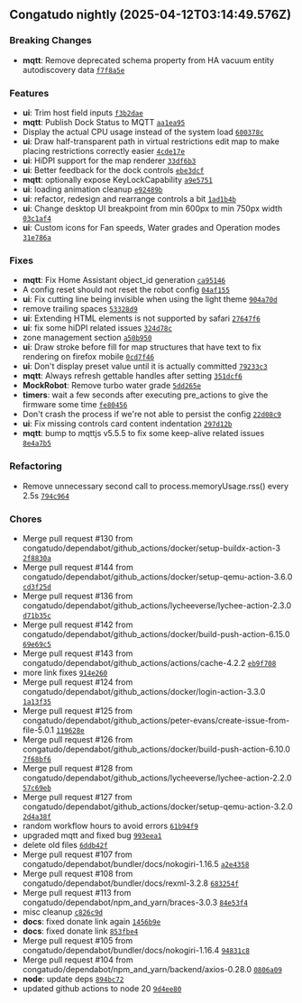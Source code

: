 ## Congatudo nightly (2025-04-12T03:14:49.576Z)
### Breaking Changes

- **mqtt**: Remove deprecated schema property from HA vacuum entity autodiscovery data [`f7f8a5e`](https://github.com/congatudo/Congatudo/commit/f7f8a5e8f28a8f2b7cf8842a07ddc9eac5305136)

### Features

- **ui**: Trim host field inputs [`f3b2dae`](https://github.com/congatudo/Congatudo/commit/f3b2daee0d85c0643463a052208bccc28b732d12)
- **mqtt**: Publish Dock Status to MQTT [`aa1ea95`](https://github.com/congatudo/Congatudo/commit/aa1ea95fa1d375652ef98a9dd572c3a3f41f67be)
- Display the actual CPU usage instead of the system load [`600378c`](https://github.com/congatudo/Congatudo/commit/600378c23f39eb2ba0b041c7a23cd1cbe7968f1d)
- **ui**: Draw half-transparent path in virtual restrictions edit map to make placing restrictions correctly easier [`4cde17e`](https://github.com/congatudo/Congatudo/commit/4cde17e36f7b4f273b10493fe997774319baa881)
- **ui**: HiDPI support for the map renderer [`33df6b3`](https://github.com/congatudo/Congatudo/commit/33df6b30ea385db03d81244c83744260eee5caf2)
- **ui**: Better feedback for the dock controls [`ebe3dcf`](https://github.com/congatudo/Congatudo/commit/ebe3dcfc897c06f556fc445a14d2743a4a1199ff)
- **mqtt**: optionally expose KeyLockCapability [`a9e5751`](https://github.com/congatudo/Congatudo/commit/a9e5751fb85df6e9d688e49575e2f3426b969d9c)
- **ui**: loading animation cleanup [`e92489b`](https://github.com/congatudo/Congatudo/commit/e92489b4fada31c23df90d4c1cdebc1b21fdc876)
- **ui**: refactor, redesign and rearrange controls a bit [`1ad1b4b`](https://github.com/congatudo/Congatudo/commit/1ad1b4b95f0d39e4526f053d578c63bf5724d9e8)
- **ui**: Change desktop UI breakpoint from min 600px to min 750px width [`03c1af4`](https://github.com/congatudo/Congatudo/commit/03c1af40a040c7e151092f0c503bd33d0d82a01a)
- **ui**: Custom icons for Fan speeds, Water grades and Operation modes [`31e786a`](https://github.com/congatudo/Congatudo/commit/31e786a71e7db9bb8d4d3bf18e2f0d8d5b21cd73)

### Fixes

- **mqtt**: Fix Home Assistant object_id generation [`ca95146`](https://github.com/congatudo/Congatudo/commit/ca95146ca51e7912f3d1f898a5a7b8210e51b1ad)
- A config reset should not reset the robot config [`04af155`](https://github.com/congatudo/Congatudo/commit/04af155b2f6f0cec832f49cd2b461f204dca2ff0)
- **ui**: Fix cutting line being invisible when using the light theme [`904a70d`](https://github.com/congatudo/Congatudo/commit/904a70d108f27ecfb99f8571d0ec3ca63baaf6c4)
- remove trailing spaces [`53328d9`](https://github.com/congatudo/Congatudo/commit/53328d93cf7074bfe426246a0fc33d065005b426)
- **ui**: Extending HTML elements is not supported by safari [`27647f6`](https://github.com/congatudo/Congatudo/commit/27647f6fbd63fe77b30450a6c2851af1a1f8b24a)
- **ui**: fix some hiDPI related issues [`324d78c`](https://github.com/congatudo/Congatudo/commit/324d78c0f96517369780219026eb1772ad2febbf)
- zone management section [`a50b950`](https://github.com/congatudo/Congatudo/commit/a50b950a848af39e1c3bf38429b77d798ef14bdc)
- **ui**: Draw stroke before fill for map structures that have text to fix rendering on firefox mobile [`0cd7f46`](https://github.com/congatudo/Congatudo/commit/0cd7f46903e8b87dcd802386e53d64d3c9e01c44)
- **ui**: Don't display preset value until it is actually committed [`79233c3`](https://github.com/congatudo/Congatudo/commit/79233c3b44bf5f68b0cd0a40100e53ee5de6f99b)
- **mqtt**: Always refresh gettable handles after setting [`351dcf6`](https://github.com/congatudo/Congatudo/commit/351dcf674667410e217c75658fb3cec1697bf50b)
- **MockRobot**: Remove turbo water grade [`5dd265e`](https://github.com/congatudo/Congatudo/commit/5dd265e54ab7c23c3e4f460b10bdcfd71a2ed2fe)
- **timers**: wait a few seconds after executing pre_actions to give the firmware some time [`fe80456`](https://github.com/congatudo/Congatudo/commit/fe80456972209736150334c93fb4dc5fca162226)
- Don't crash the process if we're not able to persist the config [`22d08c9`](https://github.com/congatudo/Congatudo/commit/22d08c9cb6b68b1e3dd6b1d6ba7847c24f692344)
- **ui**: Fix missing controls card content indentation [`297d12b`](https://github.com/congatudo/Congatudo/commit/297d12b41f6357f7eaebfead283dc494f134a6ae)
- **mqtt**: bump to mqttjs v5.5.5 to fix some keep-alive related issues [`8e4a7b5`](https://github.com/congatudo/Congatudo/commit/8e4a7b54f6fc2ec9ccadd003b494097ede8524b7)

### Refactoring

- Remove unnecessary second call to process.memoryUsage.rss() every 2.5s [`794c964`](https://github.com/congatudo/Congatudo/commit/794c964ee994bcc248db71bb5060e3eb39174952)

### Chores

- Merge pull request #130 from congatudo/dependabot/github_actions/docker/setup-buildx-action-3 [`2f8830a`](https://github.com/congatudo/Congatudo/commit/2f8830a2be66c3c715c14150913fb2eed4a4a379)
- Merge pull request #144 from congatudo/dependabot/github_actions/docker/setup-qemu-action-3.6.0 [`cd3f25d`](https://github.com/congatudo/Congatudo/commit/cd3f25dfcf7ba65af933631b81bfd2dc14a46c64)
- Merge pull request #136 from congatudo/dependabot/github_actions/lycheeverse/lychee-action-2.3.0 [`d71b35c`](https://github.com/congatudo/Congatudo/commit/d71b35c0fc72a517246b2e2ef57f22a15d9e6068)
- Merge pull request #142 from congatudo/dependabot/github_actions/docker/build-push-action-6.15.0 [`69e69c5`](https://github.com/congatudo/Congatudo/commit/69e69c55d38fb90844c13bc010e6e1b2c74ce3f4)
- Merge pull request #143 from congatudo/dependabot/github_actions/actions/cache-4.2.2 [`eb9f708`](https://github.com/congatudo/Congatudo/commit/eb9f7084bfdf3e5708062ef8cc035d2604091452)
- more link fixes [`914e260`](https://github.com/congatudo/Congatudo/commit/914e26090c6f0ada616d7757ec1b4fb9e8d6fadd)
- Merge pull request #124 from congatudo/dependabot/github_actions/docker/login-action-3.3.0 [`1a13f35`](https://github.com/congatudo/Congatudo/commit/1a13f354b41b72550377bce70f10475414de1465)
- Merge pull request #125 from congatudo/dependabot/github_actions/peter-evans/create-issue-from-file-5.0.1 [`119628e`](https://github.com/congatudo/Congatudo/commit/119628e5ba54594ba17a2487a3ab433152ae66b5)
- Merge pull request #126 from congatudo/dependabot/github_actions/docker/build-push-action-6.10.0 [`7f68bf6`](https://github.com/congatudo/Congatudo/commit/7f68bf6d43429bda0d7e6acb72f63adcc38ec167)
- Merge pull request #128 from congatudo/dependabot/github_actions/lycheeverse/lychee-action-2.2.0 [`57c69eb`](https://github.com/congatudo/Congatudo/commit/57c69ebfad6f55e481522fa86c1fd6e3e2ca6031)
- Merge pull request #127 from congatudo/dependabot/github_actions/docker/setup-qemu-action-3.2.0 [`2d4a38f`](https://github.com/congatudo/Congatudo/commit/2d4a38fdc89919fedf988d4bbe75667f2d1a911d)
- random workflow hours to avoid errors [`61b94f9`](https://github.com/congatudo/Congatudo/commit/61b94f93b9ac3a003f4bd65a43067a7df214a5ec)
- upgraded mqtt and fixed bug [`993eea1`](https://github.com/congatudo/Congatudo/commit/993eea1dee520aa84d0284a8af30ce85c3d52e96)
- delete old files [`6ddb42f`](https://github.com/congatudo/Congatudo/commit/6ddb42fea0bd7d0ef547002d26ab5464f3bb834b)
- Merge pull request #107 from congatudo/dependabot/bundler/docs/nokogiri-1.16.5 [`a2e4358`](https://github.com/congatudo/Congatudo/commit/a2e43583569fecd19d51ead1a085ebcc98347017)
- Merge pull request #108 from congatudo/dependabot/bundler/docs/rexml-3.2.8 [`683254f`](https://github.com/congatudo/Congatudo/commit/683254fceda69a2b770d520a2d8d5ef3d7e455fd)
- Merge pull request #113 from congatudo/dependabot/npm_and_yarn/braces-3.0.3 [`84e53f4`](https://github.com/congatudo/Congatudo/commit/84e53f4a81ce1ed52b7182319405eadf0c4d5397)
- misc cleanup [`c826c9d`](https://github.com/congatudo/Congatudo/commit/c826c9de9243270c7c5ba27831802e4ccdb0e35a)
- **docs**: fixed donate link again [`1456b9e`](https://github.com/congatudo/Congatudo/commit/1456b9eccda88e39aaf1684333d3d51f34fd4f55)
- **docs**: fixed donate link [`853fbe4`](https://github.com/congatudo/Congatudo/commit/853fbe4400376bb80bf254e7607a318e51c6f11f)
- Merge pull request #105 from congatudo/dependabot/bundler/docs/nokogiri-1.16.4 [`94831c8`](https://github.com/congatudo/Congatudo/commit/94831c8506f16fc7f5191768dfeb04ddd68f3e31)
- Merge pull request #104 from congatudo/dependabot/npm_and_yarn/backend/axios-0.28.0 [`0806a09`](https://github.com/congatudo/Congatudo/commit/0806a09f913e0a8f0527d5c31e1b6e058d668bcb)
- **node**: update deps [`894bc72`](https://github.com/congatudo/Congatudo/commit/894bc727c755a810cc01fed36b632d24b52da245)
- updated github actions to node 20 [`9d4ee80`](https://github.com/congatudo/Congatudo/commit/9d4ee809ca0c1cbb640d54dd0c92b02eaad8788e)
